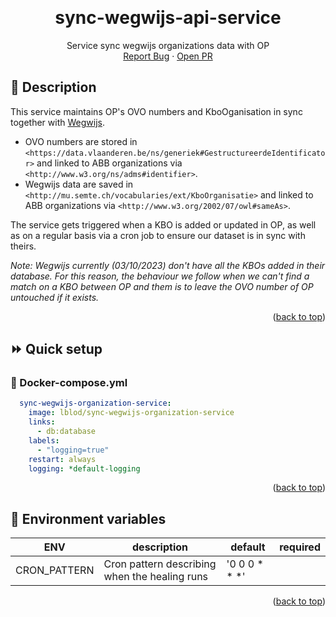 <a name="readme-top"></a>

<br />
<div align="center">
  <h1 align="center">sync-wegwijs-api-service</h1>
  <p align="center">
    Service sync wegwijs organizations data with OP 
    <br />
    <a href="https://github.com/lblod/sync-wegwijs-organization-service/issues">Report Bug</a>
    ·
    <a href="https://github.com/lblod/sync-wegwijs-organization-service/pulls">Open PR</a>
  </p>
</div>


## 📖 Description

This service maintains OP's OVO numbers and KboOganisation in sync together with [Wegwijs](https://wegwijs.vlaanderen.be/#/organisations).

- OVO numbers are stored in `<https://data.vlaanderen.be/ns/generiek#GestructureerdeIdentificator>` and linked to ABB organizations via `<http://www.w3.org/ns/adms#identifier>`.
- Wegwijs data are saved in `<http://mu.semte.ch/vocabularies/ext/KboOrganisatie>` and linked to ABB organizations via `<http://www.w3.org/2002/07/owl#sameAs>`.

The service gets triggered when a KBO is added or updated in OP, as well as on a regular basis via a cron job to ensure our dataset is in sync with theirs.

*Note: Wegwijs currently (03/10/2023) don't have all the KBOs added in their database. For this reason, the behaviour we follow when we can't find a match on a KBO between OP and them is to leave the OVO number of OP untouched if it exists.*

<p align="right">(<a href="#readme-top">back to top</a>)</p>

## ⏩ Quick setup

### 🐋 Docker-compose.yml
```yaml
  sync-wegwijs-organization-service:
    image: lblod/sync-wegwijs-organization-service
    links:
      - db:database
    labels:
      - "logging=true"
    restart: always
    logging: *default-logging
```

<p align="right">(<a href="#readme-top">back to top</a>)</p>

## 🔑 Environment variables

| ENV  | description | default | required |
|---|---|---|---|
| CRON_PATTERN | Cron pattern describing when the healing runs | '0 0 0 * * *' | |

<p align="right">(<a href="#readme-top">back to top</a>)</p>
